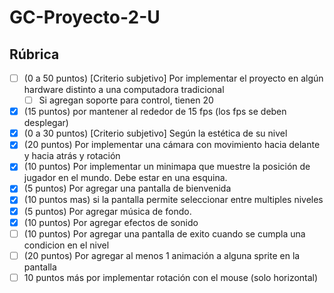 # GC-Proyecto-2-U
 
## Rúbrica

- [ ] (0 a 50 puntos) [Criterio subjetivo] Por implementar el proyecto en algún hardware distinto a una computadora tradicional
  - [ ] Si agregan soporte para control, tienen 20
- [x] (15 puntos) por mantener al rededor de 15 fps (los fps se deben desplegar)
- [x] (0 a 30 puntos) [Criterio subjetivo] Según la estética de su nivel
- [x] (20 puntos) Por implementar una cámara con movimiento hacia delante y hacia atrás y rotación
- [x] (10 puntos) Por implementar un minimapa que muestre la posición de jugador en el mundo. Debe estar en una esquina.
- [x] (5 puntos) Por agregar una pantalla de bienvenida
- [x] (10 puntos mas) si la pantalla permite seleccionar entre multiples niveles
- [x] (5 puntos) Por agregar música de fondo.
- [x] (10 puntos) Por agregar efectos de sonido
- [ ] (10 puntos) Por agregar una pantalla de exito cuando se cumpla una condicion en el nivel
- [ ] (20 puntos) Por agregar al menos 1 animación a alguna sprite en la pantalla
- [ ] 10 puntos más por implementar rotación con el mouse (solo horizontal)